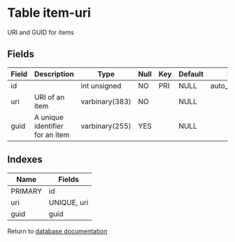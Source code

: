 Table item-uri
===========

URI and GUID for items

Fields
------

| Field | Description                     | Type           | Null | Key | Default | Extra          |
| ----- | ------------------------------- | -------------- | ---- | --- | ------- | -------------- |
| id    |                                 | int unsigned   | NO   | PRI | NULL    | auto_increment |
| uri   | URI of an item                  | varbinary(383) | NO   |     | NULL    |                |
| guid  | A unique identifier for an item | varbinary(255) | YES  |     | NULL    |                |

Indexes
------------

| Name    | Fields      |
| ------- | ----------- |
| PRIMARY | id          |
| uri     | UNIQUE, uri |
| guid    | guid        |


Return to [database documentation](help/database)
